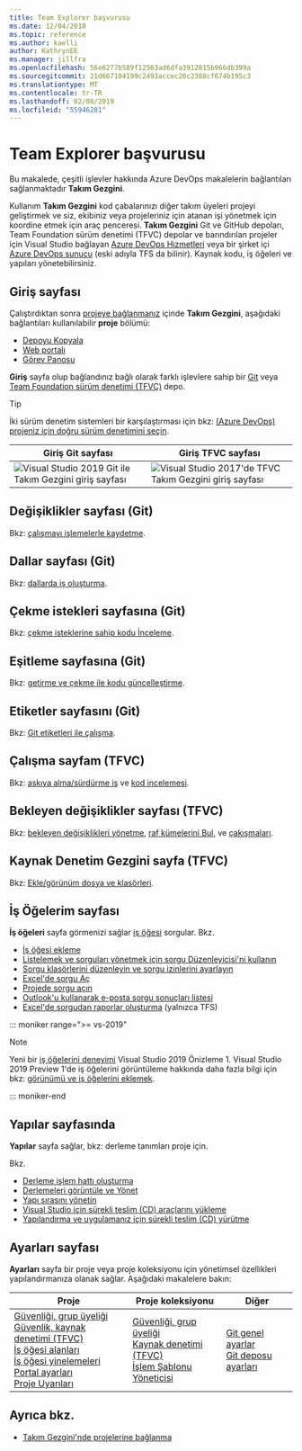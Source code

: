 ```yaml
---
title: Team Explorer başvurusu
ms.date: 12/04/2018
ms.topic: reference
ms.author: kaelli
author: KathrynEE
ms.manager: jillfra
ms.openlocfilehash: 56e6277b589f12563ad6dfa3912815b966db399a
ms.sourcegitcommit: 21d667104199c2493accec20c2388cf674b195c3
ms.translationtype: MT
ms.contentlocale: tr-TR
ms.lasthandoff: 02/08/2019
ms.locfileid: "55946281"
---
```

# <a name="team-explorer-reference"></a>Team Explorer başvurusu

Bu makalede, çeşitli işlevler hakkında Azure DevOps makalelerin bağlantıları sağlanmaktadır **Takım Gezgini**.

Kullanım **Takım Gezgini** kod çabalarınızı diğer takım üyeleri projeyi geliştirmek ve siz, ekibiniz veya projeleriniz için atanan işi yönetmek için koordine etmek için araç penceresi. **Takım Gezgini** Git ve GitHub depoları, Team Foundation sürüm denetimi (TFVC) depolar ve barındırılan projeler için Visual Studio bağlayan [Azure DevOps Hizmetleri](/azure/devops/user-guide/what-is-azure-devops-services) veya bir şirket içi [Azure DevOps sunucu](/tfs/index) (eski adıyla TFS da bilinir). Kaynak kodu, iş öğeleri ve yapıları yönetebilirsiniz.

## <a name="home-page"></a>Giriş sayfası

Çalıştırdıktan sonra [projeye bağlanmanız](../connect-team-project.md) içinde **Takım Gezgini**, aşağıdaki bağlantıları kullanılabilir **proje** bölümü:

- [Depoyu Kopyala](/azure/devops/repos/git/clone)
- [Web portalı](/azure/devops/project/navigation/index)
- [Görev Panosu](/azure/devops/boards/sprints/task-board)

**Giriş** sayfa olup bağlandınız bağlı olarak farklı işlevlere sahip bir [Git](/azure/devops/repos/git/gitquickstart?view=vsts&tabs=visual-studio) veya [Team Foundation sürüm denetimi (TFVC)](/azure/devops/repos/tfvc/overview) depo.

> [!TIP]
> İki sürüm denetim sistemleri bir karşılaştırması için bkz: [(Azure DevOps) projeniz için doğru sürüm denetimini seçin](/azure/devops/repos/tfvc/comparison-git-tfvc).

| **Giriş** Git sayfası | **Giriş** TFVC sayfası |
| - | - |
| ![Visual Studio 2019 Git ile Takım Gezgini giriş sayfası](media/team-explorer-reference/team-explorer-git.png) | ![Visual Studio 2017'de TFVC Takım Gezgini giriş sayfası](media/team-explorer-reference/team-explorer-tfvc.png) |

## <a name="changes-page-git"></a>Değişiklikler sayfası (Git)

Bkz: [çalışmayı işlemelerle kaydetme](/azure/devops/repos/git/commits).

## <a name="branches-page-git"></a>Dallar sayfası (Git)

Bkz: [dallarda iş oluşturma](/azure/devops/repos/git/branches).

## <a name="pull-requests-page-git"></a>Çekme istekleri sayfasına (Git)

Bkz: [çekme isteklerine sahip kodu İnceleme](/azure/devops/repos/git/pullrequest).

## <a name="sync-page-git"></a>Eşitleme sayfasına (Git)

Bkz: [getirme ve çekme ile kodu güncelleştirme](/azure/devops/repos/git/pulling).

## <a name="tags-page-git"></a>Etiketler sayfasını (Git)

Bkz: [Git etiketleri ile çalışma](/azure/devops/repos/git/git-tags).

## <a name="my-work-page-tfvc"></a>Çalışma sayfam (TFVC)

Bkz: [askıya alma/sürdürme iş](/azure/devops/repos/tfvc/suspend-your-work-manage-your-shelvesets) ve [kod incelemesi](/azure/devops/repos/tfvc/day-life-alm-developer-suspend-work-fix-bug-conduct-code-review).

## <a name="pending-changes-page-tfvc"></a>Bekleyen değişiklikler sayfası (TFVC)

Bkz: [bekleyen değişiklikleri yönetme](/azure/devops/repos/tfvc/develop-code-manage-pending-changes), [raf kümelerini Bul](/azure/devops/repos/tfvc/suspend-your-work-manage-your-shelvesets), ve [çakışmaları](/azure/devops/repos/tfvc/resolve-team-foundation-version-control-conflicts).

## <a name="source-control-explorer-page-tfvc"></a>Kaynak Denetim Gezgini sayfa (TFVC)

Bkz: [Ekle/görünüm dosya ve klasörleri](/azure/devops/repos/tfvc/add-files-server).

## <a name="work-items-page"></a>İş Öğelerim sayfası

**İş öğeleri** sayfa görmenizi sağlar [iş öğesi](/azure/devops/boards/work-items/about-work-items) sorgular. Bkz.

- [İş öğesi ekleme](/azure/devops/boards/backlogs/add-work-items)
- [Listelemek ve sorguları yönetmek için sorgu Düzenleyicisi'ni kullanın](/azure/devops/boards/queries/using-queries)
- [Sorgu klasörlerini düzenleyin ve sorgu izinlerini ayarlayın](/azure/devops/boards/queries/set-query-permissions)
- [Excel'de sorgu Aç](/azure/devops/boards/backlogs/office/bulk-add-modify-work-items-excel)
- [Projede sorgu açın](/azure/devops/boards/backlogs/office/create-your-backlog-tasks-using-project)
- [Outlook'u kullanarak e-posta sorgu sonuçları listesi](/azure/devops/boards/queries/share-plans)
- [Excel'de sorgudan raporlar oluşturma](/azure/devops/report/excel/create-status-and-trend-excel-reports) (yalnızca TFS)

::: moniker range=">= vs-2019"

> [!NOTE]
> Yeni bir [iş öğelerini deneyimi](/azure/devops/boards/work-items/set-work-item-experience-vs) Visual Studio 2019 Önizleme 1. Visual Studio 2019 Preview 1'de iş öğelerini görüntüleme hakkında daha fazla bilgi için bkz: [görünümü ve iş öğelerini eklemek](/azure/devops/boards/work-items/view-add-work-items).

::: moniker-end

## <a name="builds-page"></a>Yapılar sayfasında

**Yapılar** sayfa sağlar, bkz: derleme tanımları proje için.

Bkz.

- [Derleme işlem hattı oluşturma](/azure/devops/pipelines/tasks/index)
- [Derlemeleri görüntüle ve Yönet](/azure/devops/pipelines/overview)
- [Yapı sırasını yönetin](/azure/devops/pipelines/agents/pools-queues)
- [Visual Studio için sürekli teslim (CD) araçlarını yükleme](/azure/devops/pipelines/apps/cd/azure/aspnet-core-to-acr#install-continuous-delivery-cd-tools-for-visual-studio-2017)
- [Yapılandırma ve uygulamanız için sürekli teslim (CD) yürütme](/azure/devops/pipelines/apps/cd/azure/aspnet-core-to-acr#configure-and-execute-continuous-delivery-cd-for-your-app)

## <a name="settings-page"></a>Ayarları sayfası

**Ayarları** sayfa bir proje veya proje koleksiyonu için yönetimsel özellikleri yapılandırmanıza olanak sağlar. Aşağıdaki makalelere bakın:

| Proje | Proje koleksiyonu | Diğer |
| - | - | - |
| [Güvenliği, grup üyeliği](/azure/devops/organizations/security/set-project-collection-level-permissions)<br/>[Güvenlik, kaynak denetimi (TFVC)](/azure/devops/organizations/security/set-git-tfvc-repository-permissions)<br/>[İş öğesi alanları](/azure/devops/organizations/settings/set-area-paths)<br/>[İş öğesi yinelemeleri](/azure/devops/organizations/settings/set-iteration-paths-sprints)<br/>[Portal ayarları](/azure/devops/report/sharepoint-dashboards/configure-or-add-a-project-portal)<br/>[Proje Uyarıları](/azure/devops/notifications/howto-manage-team-notifications) | [Güvenliği, grup üyeliği](/azure/devops/organizations/security/set-project-collection-level-permissions)<br/>[Kaynak denetimi (TFVC)](/azure/devops/repos/tfvc/decide-between-using-local-server-workspace)<br/>[İşlem Şablonu Yöneticisi](/azure/devops/boards/work-items/guidance/manage-process-templates) | [Git genel ayarlar](/azure/devops/repos/git/git-config)<br/>[Git deposu ayarları](/azure/devops/repos/git/git-config) |

## <a name="see-also"></a>Ayrıca bkz.

- [Takım Gezgini'nde projelerine bağlanma](../../ide/connect-team-project.md)